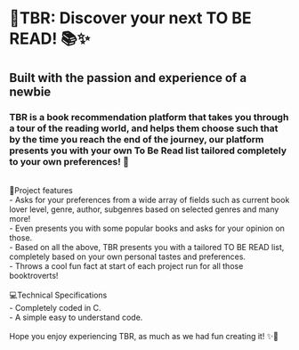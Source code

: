 # 🚀TBR: Discover your next TO BE READ! 📚✨
## Built with the passion and experience of a newbie
### TBR is a book recommendation platform that takes you through a tour of the reading world, and helps them choose such that by the time you reach the end of the journey, our platform presents you with your own To Be Read list tailored completely to your own preferences! 🎉

<br>
📝Project features
<br>
- Asks for your preferences from a wide array of fields such as current book lover level, genre, author, subgenres based on selected genres and many more!
<br>
- Even presents you with some popular books and asks for your opinion on those.
<br>
- Based on all the above, TBR presents you with a tailored TO BE READ list, completely based on your own personal tastes and preferences.
<br>
- Throws a cool fun fact at start of each project run for all those booktroverts!
<br>
<br>
💻Technical Specifications
<br>
- Completely coded in C.
<br>
- A simple easy to understand code.
<br>
<br>
Hope you enjoy experiencing TBR, as much as we had fun creating it! ✨🎉
<br>
